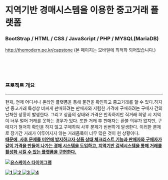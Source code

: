 # 지역기반 경매시스템을 이용한 중고거래 플랫폼
### BootStrap / HTML / CSS / JavaScript / PHP / MYSQL(MariaDB)

http://themodern.pe.kr/capstone (본 페이지는 모바일에 최적화 되어있습니다.)
<br><br><br><br><br>
### 프로젝트 개요
------------
현재, 언제 어디서나 온라인 플랫폼을 통해 물건을 확인하고 중고거래를 할 수 있다.하지만 중고거래 특성상 비싸게 판매하려는 판매자와 저렴한 가격에 구매하려는 구매자 간의 난처한 상황이 발생한다. 그리고 상품의 상태와 가격은 만족하지만 직거래 희망 시 지역이 너무 멀어 거래를 못하는 경우가 있다. 또한 거래 후 판매자는 환불 의무가 없지만, 구매자가 철저히 확인을 하지 않고 구매하여 사후 문제가 빈번하게 발생한다. 이러한 문제로 장기간 거래가 이루어지지 않는 거래품목이 너무 많은 것이 현 상황이다.<br>
<strong><u>  때문에, 사후 문제를 미연에 방지하고자 상품 상태 체크리스트 기능과 판매자와 구매자가 같이 가격을 만들어 나가는 경매 시스템을 도입하고, 지역기반 검색시스템을 통해 거래를 활성화 시킬 수 있는 플랫폼을 구현한다.


![유스케이스 다이어그램](https://user-images.githubusercontent.com/75834395/102696883-00fb2d00-4275-11eb-9170-f95ce0579db2.jpg)






![1](https://user-images.githubusercontent.com/75834395/103170910-534ad800-488b-11eb-9001-2e11a7f2a929.jpg)
![2](https://user-images.githubusercontent.com/75834395/103170796-7f198e00-488a-11eb-9ffd-a6c5d803c709.jpg)
![3](https://user-images.githubusercontent.com/75834395/103170797-7fb22480-488a-11eb-81e3-737ed45e8ae0.jpg)
![4](https://user-images.githubusercontent.com/75834395/103170798-7fb22480-488a-11eb-88f1-03e2775c3eb1.jpg)
